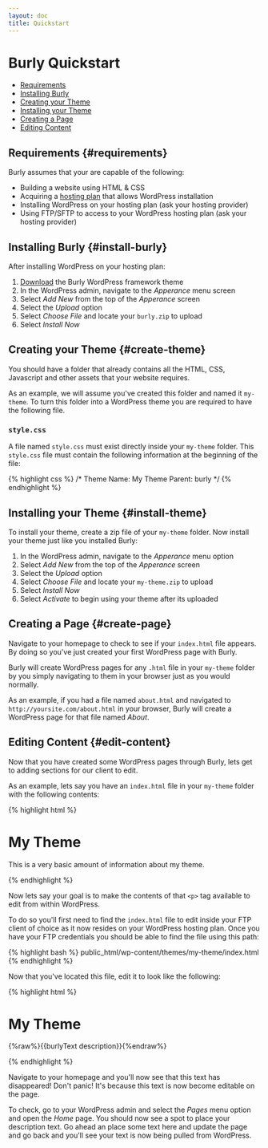 ```yaml
---
layout: doc
title: Quickstart
---
```


# Burly Quickstart

* [Requirements](#requirements)
* [Installing Burly](#install-burly)
* [Creating your Theme](#create-theme)
* [Installing your Theme](#install-theme)
* [Creating a Page](#create-page)
* [Editing Content](#edit-content)

## Requirements {#requirements}

Burly assumes that your are capable of the following:

* Building a website using HTML & CSS
* Acquiring a [hosting plan](http://wordpress.org/hosting/) that allows WordPress installation
* Installing WordPress on your hosting plan (ask your hosting provider)
* Using FTP/SFTP to access to your WordPress hosting plan (ask your hosting provider)

## Installing Burly {#install-burly}

After installing WordPress on your hosting plan:

1. [Download](https://github.com/elbongurk/burly/releases) the Burly WordPress framework theme
2. In the WordPress admin, navigate to the *Apperance* menu screen
3. Select *Add New* from the top of the *Apperance* screen
4. Select the *Upload* option
5. Select *Choose File* and locate your `burly.zip` to upload
6. Select *Install Now*

## Creating your Theme {#create-theme}

You should have a folder that already contains all the HTML, CSS, Javascript and other assets that your website requires. 

As an example, we will assume you've created this folder and named it `my-theme`. To turn this folder into a WordPress theme you are required to have the following file.

### `style.css`

A file named `style.css` must exist directly inside your `my-theme` folder.  This `style.css` file must contain the following information at the beginning of the file:

{% highlight css %}
/*
Theme Name: My Theme
Parent: burly
*/
{% endhighlight %}

## Installing your Theme {#install-theme}

To install your theme, create a zip file of your `my-theme` folder. Now install your theme just like you installed Burly:

1. In the WordPress admin, navigate to the *Apperance* menu option
2. Select *Add New* from the top of the *Apperance* screen
3. Select the *Upload* option
4. Select *Choose File* and locate your `my-theme.zip` to upload
5. Select *Install Now*
6. Select *Activate* to begin using your theme after its uploaded

## Creating a Page {#create-page}

Navigate to your homepage to check to see if your `index.html` file appears. By doing so you've just created your first WordPress page with Burly.

Burly will create WordPress pages for any `.html` file in your `my-theme` folder by you simply navigating to them in your browser just as you would normally.

As an example, if you had a file named `about.html` and navigated to `http://yoursite.com/about.html` in your browser, Burly will create a WordPress page for that file named *About*.

## Editing Content {#edit-content}

Now that you have created some WordPress pages through Burly, lets get to adding sections for our client to edit.

As an example, lets say you have an `index.html` file in your `my-theme` folder with the following contents:

{% highlight html %}
<!DOCTYPE html>
<html>
<head>
    <title>My Theme</title>
    <link rel="stylesheet" href="/css/style.css">
</head>
<body>
   <h1>My Theme</h1>
   <p>This is a very basic amount of information about my theme.</p>
</body>
</html>
{% endhighlight %}

Now lets say your goal is to make the contents of that `<p>` tag available to edit from within WordPress. 

To do so you'll first need to find the `index.html` file to edit inside your FTP client of choice as it now resides on your WordPress hosting plan.  Once you have your FTP credentials you should be able to find the file using this path:

{% highlight bash %}
public_html/wp-content/themes/my-theme/index.html
{% endhighlight %}

Now that you've located this file, edit it to look like the following:

{% highlight html %}
<!DOCTYPE html>
<html>
<head>
    <title>My Theme</title>
    <link rel="stylesheet" href="/css/style.css">
</head>
<body>
   <h1>My Theme</h1>
   <p>{%raw%}{{burlyText description}}{%endraw%}</p>
</body>
</html>
{% endhighlight %}

Navigate to your homepage and you'll now see that this text has disappeared! Don't panic! It's because this text is now become editable on the page. 

To check, go to your WordPress admin and select the *Pages* menu option and open the *Home* page. You should now see a spot to place your description text. Go ahead an place some text here and update the page and go back and you'll see your text is now being pulled from WordPress.
